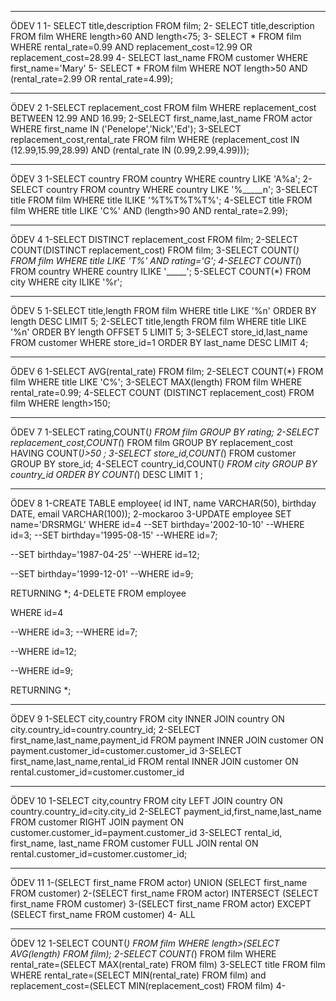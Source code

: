 ************
ÖDEV 1
1- SELECT title,description FROM film;
2- SELECT title,description FROM film WHERE length>60 AND length<75;
3- SELECT * FROM film WHERE rental_rate=0.99 AND replacement_cost=12.99 OR replacement_cost=28.99
4- SELECT last_name FROM customer WHERE first_name='Mary'
5- SELECT * FROM film WHERE NOT length>50 AND (rental_rate=2.99 OR rental_rate=4.99);
*****************************************************************************************

ÖDEV 2
1-SELECT replacement_cost FROM film WHERE replacement_cost BETWEEN 12.99 AND 16.99; 
2-SELECT first_name,last_name FROM actor WHERE first_name IN ('Penelope','Nick','Ed');
3-SELECT replacement_cost,rental_rate FROM film WHERE (replacement_cost IN (12.99,15.99,28.99) AND (rental_rate IN (0.99,2.99,4.99))); 
******************************************************************************************

ÖDEV 3
1-SELECT country FROM country WHERE country LIKE 'A%a';
2-SELECT country FROM country WHERE country LIKE '%_____n';
3-SELECT title FROM film WHERE title ILIKE '%T%T%T%T%';
4-SELECT title FROM film WHERE title LIKE 'C%' AND (length>90 AND rental_rate=2.99);
********************************************************************************************

ÖDEV 4 
1-SELECT DISTINCT replacement_cost FROM film;
2-SELECT COUNT(DISTINCT replacement_cost) FROM film;
3-SELECT COUNT(*) FROM film WHERE title LIKE 'T%' AND rating='G';
4-SELECT COUNT(*) FROM country WHERE country ILIKE '_____';
5-SELECT COUNT(*) FROM city WHERE city ILIKE '%r';
***********************************************************************************************

ÖDEV 5
1-SELECT title,length FROM film WHERE title LIKE '%n' ORDER BY length DESC LIMIT 5;
2-SELECT title,length FROM film WHERE title LIKE '%n' ORDER BY length  OFFSET 5 LIMIT 5;
3-SELECT store_id,last_name FROM customer WHERE store_id=1 ORDER BY last_name DESC LIMIT 4;
************************************************************************************************

ÖDEV 6
1-SELECT AVG(rental_rate) FROM film;
2-SELECT COUNT(*) FROM film WHERE title LIKE 'C%';
3-SELECT MAX(length) FROM film WHERE rental_rate=0.99;
4-SELECT COUNT (DISTINCT replacement_cost) FROM film WHERE length>150;
**************************************************************************************************

ÖDEV 7
1-SELECT rating,COUNT(*) FROM film GROUP BY rating;
2-SELECT replacement_cost,COUNT(*) FROM film GROUP BY replacement_cost HAVING COUNT(*)>50 ;
3-SELECT store_id,COUNT(*) FROM customer GROUP BY store_id;
4-SELECT country_id,COUNT(*) FROM city GROUP BY country_id ORDER BY COUNT(*) DESC LIMIT 1 ;
****************************************************************************************************

ÖDEV 8
1-CREATE TABLE employee(
	id INT, 
	name VARCHAR(50),
	birthday DATE,
	email VARCHAR(100));
2-mockaroo
3-UPDATE employee
SET name='DRSRMGL'
WHERE id=4
--SET birthday='2002-10-10'
--WHERE id=3;
--SET birthday='1995-08-15'
--WHERE id=7;

--SET birthday='1987-04-25'
--WHERE id=12;

--SET birthday='1999-12-01'
--WHERE id=9;

RETURNING *;
4-DELETE FROM employee

WHERE id=4

--WHERE id=3;
--WHERE id=7;

--WHERE id=12;

--WHERE id=9;

RETURNING *;
*********************************************************************************************
ÖDEV 9
1-SELECT city,country FROM city
INNER JOIN country ON city.country_id=country.country_id;
2-SELECT first_name,last_name,payment_id FROM payment
INNER JOIN customer ON payment.customer_id=customer.customer_id
3-SELECT first_name,last_name,rental_id FROM rental
INNER JOIN customer ON rental.customer_id=customer.customer_id
**************************************************************************************************************
ÖDEV 10
1-SELECT city,country FROM city
LEFT JOIN country ON country.country_id=city.city_id
2-SELECT payment_id,first_name,last_name FROM customer
RIGHT JOIN payment ON customer.customer_id=payment.customer_id
3-SELECT rental_id, first_name, last_name FROM customer
FULL JOIN rental ON rental.customer_id=customer.customer_id;
*****************************************************************************************************************
ÖDEV 11
1-(SELECT first_name FROM actor)
UNION
(SELECT first_name FROM customer)
2-(SELECT first_name FROM actor)
INTERSECT
(SELECT first_name FROM customer)
3-(SELECT first_name FROM actor)
EXCEPT
(SELECT first_name FROM customer)
4- ALL 
******************************************************************************************************************
ÖDEV 12 
1-SELECT COUNT(*) FROM film
WHERE length>(SELECT AVG(length) FROM film); 
2-SELECT COUNT(*) FROM film
WHERE rental_rate=(SELECT MAX(rental_rate) FROM film) 
3-SELECT title FROM film
WHERE rental_rate=(SELECT MIN(rental_rate) FROM film) and replacement_cost=(SELECT MIN(replacement_cost) FROM film)
4-
